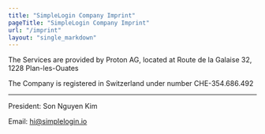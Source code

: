 ```yaml
---
title: "SimpleLogin Company Imprint"
pageTitle: "SimpleLogin Company Imprint"
url: "/imprint"
layout: "single_markdown"
---
```


The Services are provided by Proton AG, located at Route de la Galaise 32, 1228 Plan-les-Ouates

The Company is registered in Switzerland under number CHE-354.686.492


---

President: Son Nguyen Kim

Email: hi@simplelogin.io



